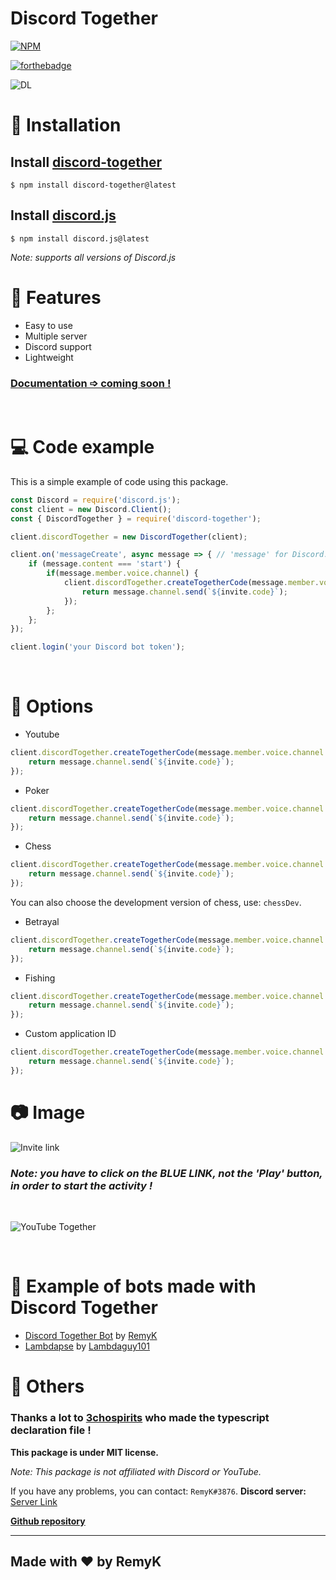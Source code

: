 <p align="center">
<h1><strong>Discord Together</strong></h1>

[![NPM](https://nodei.co/npm/discord-together.png)](https://nodei.co/npm/discord-together/)

[![forthebadge](https://forthebadge.com/images/badges/made-with-javascript.svg)](https://forthebadge.com)

![DL](https://img.shields.io/npm/dt/discord-together?style=for-the-badge)
</p>

# 🔩 Installation
## Install [discord-together](https://www.npmjs.com/package/discord-together)
```
$ npm install discord-together@latest
```

## Install [discord.js](https://www.npmjs.com/package/discord.js)
```
$ npm install discord.js@latest
```
*Note: supports all versions of Discord.js*

# 🔑 Features
- Easy to use
- Multiple server
- Discord support
- Lightweight

### <u>Documentation ➩ coming soon !</u>

<br/>

# 💻 Code example
This is a simple example of code using this package.

```js
const Discord = require('discord.js');
const client = new Discord.Client();
const { DiscordTogether } = require('discord-together');

client.discordTogether = new DiscordTogether(client);

client.on('messageCreate', async message => { // 'message' for Discord.js v12
    if (message.content === 'start') {
        if(message.member.voice.channel) {
            client.discordTogether.createTogetherCode(message.member.voice.channel.id, 'poker').then(async invite => {
                return message.channel.send(`${invite.code}`);
            });
        };
    };
});

client.login('your Discord bot token');
```
<br/>

# 🔧 Options
- Youtube
```js
client.discordTogether.createTogetherCode(message.member.voice.channel.id, 'youtube').then(async invite => {
    return message.channel.send(`${invite.code}`);
});
```

- Poker
```js
client.discordTogether.createTogetherCode(message.member.voice.channel.id, 'poker').then(async invite => {
    return message.channel.send(`${invite.code}`);
});
```

- Chess
```js
client.discordTogether.createTogetherCode(message.member.voice.channel.id, 'chess').then(async invite => {
    return message.channel.send(`${invite.code}`);
});
```
You can also choose the development version of chess, use: `chessDev`.

- Betrayal
```js
client.discordTogether.createTogetherCode(message.member.voice.channel.id, 'betrayal').then(async invite => {
    return message.channel.send(`${invite.code}`);
});
```

- Fishing
```js
client.discordTogether.createTogetherCode(message.member.voice.channel.id, 'fishing').then(async invite => {
    return message.channel.send(`${invite.code}`);
});
```

- Custom application ID
```js
client.discordTogether.createTogetherCode(message.member.voice.channel.id, 'application ID').then(async invite => {
    return message.channel.send(`${invite.code}`);
});
```

# 📷 Image 

![Invite link](https://media.discordapp.net/attachments/835896457454026802/837968506846183474/2021-05-01_10h26_17.png)

### *Note: you have to click on the BLUE LINK, not the 'Play' button, in order to start the activity !*

<br/>

![YouTube Together](https://media.discordapp.net/attachments/835896457454026802/837968510843093033/2021-05-01_10h27_31.png?width=1229&height=676)

<br/>

# 🌌 Example of bots made with Discord Together
- [Discord Together Bot](https://github.com/RemyK888/discord-together-bot) by [RemyK](https://github.com/RemyK888)
- [Lambdapse](https://github.com/lambdagit101/lambdapse) by [Lambdaguy101](https://github.com/lambdagit101)

# 🚀 Others

### **Thanks a lot to [3chospirits](https://github.com/3chospirits) who made the typescript declaration file !**

**This package is under MIT license.**

*Note: This package is not affiliated with Discord or YouTube.*

If you have any problems, you can contact: `RemyK#3876`.
**Discord server:** [Server Link](https://discord.gg/GK8jFXkybz)

[**Github repository**](https://github.com/RemyK888/discord-together)

<hr>

## **Made with ❤ by RemyK**


